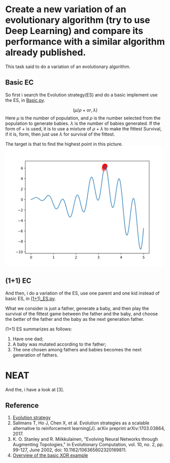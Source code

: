 # Create a new variation of an evolutionary algorithm (try to use Deep Learning) and compare its performance with a similar algorithm already published.

This task said to do a variation of an evolutionary algorithm. 

## Basic EC
So first i search the Evolution strategy(ES) and do a basic implement use the ES, in [Basic.py](Ecolution_Strategy/Basic.py).

$$
(\mu/\rho + or , \lambda)
$$
Here $\mu$ is the number of population, and $\rho$ is the number selected from the population to generate babies. $\lambda$ is the number of babies generated. 
If the form of $+$ is used, it is to use a mixture of $ρ + λ$ to make the fittest Survival, if it is$,$ form, then just use $λ$ for survival of the fittest.

The target is that to find the highest point in this picture.
![target](img/target.png)

## (1+1) EC
And then, i do a variation of the ES, use one parent and one kid instead of basic ES, in [(1+1)_ES.py](Ecolution_Strategy/(1+1)_ES.py).

What we consider is just a father, generate a baby, and then play the survival of the fittest game between the father and the baby, and choose the better of the father and the baby as the next generation father. 

(1+1) ES summarizes as follows:
1. Have one dad;
2. A baby was mutated according to the father;
3. The one chosen among fathers and babies becomes the next generation of fathers.

# NEAT
And the, i have a look at [3]. 


## Reference
1. [Evolution strategy](https://en.wikipedia.org/wiki/Evolution_strategy)
2. Salimans T, Ho J, Chen X, et al. Evolution strategies as a scalable alternative to reinforcement learning[J]. arXiv preprint arXiv:1703.03864, 2017.
3. K. O. Stanley and R. Miikkulainen, "Evolving Neural Networks through Augmenting Topologies," in Evolutionary Computation, vol. 10, no. 2, pp. 99-127, June 2002, doi: 10.1162/106365602320169811.
4. [Overview of the basic XOR example ](https://neat-python.readthedocs.io/en/latest/xor_example.html#)